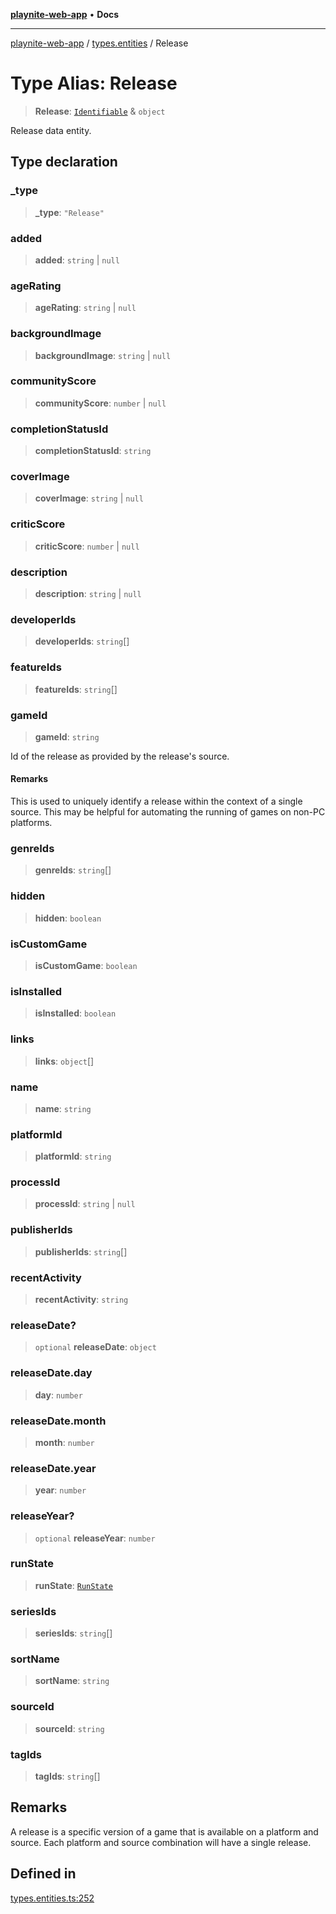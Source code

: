 [**playnite-web-app**](../../README.md) • **Docs**

***

[playnite-web-app](../../README.md) / [types.entities](../README.md) / Release

# Type Alias: Release

> **Release**: [`Identifiable`](Identifiable.md) & `object`

Release data entity.

## Type declaration

### \_type

> **\_type**: `"Release"`

### added

> **added**: `string` \| `null`

### ageRating

> **ageRating**: `string` \| `null`

### backgroundImage

> **backgroundImage**: `string` \| `null`

### communityScore

> **communityScore**: `number` \| `null`

### completionStatusId

> **completionStatusId**: `string`

### coverImage

> **coverImage**: `string` \| `null`

### criticScore

> **criticScore**: `number` \| `null`

### description

> **description**: `string` \| `null`

### developerIds

> **developerIds**: `string`[]

### featureIds

> **featureIds**: `string`[]

### gameId

> **gameId**: `string`

Id of the release as provided by the release's source.

#### Remarks

This is used to uniquely identify a release within the context of a single source. This may be helpful for automating the running of games on non-PC platforms.

### genreIds

> **genreIds**: `string`[]

### hidden

> **hidden**: `boolean`

### isCustomGame

> **isCustomGame**: `boolean`

### isInstalled

> **isInstalled**: `boolean`

### links

> **links**: `object`[]

### name

> **name**: `string`

### platformId

> **platformId**: `string`

### processId

> **processId**: `string` \| `null`

### publisherIds

> **publisherIds**: `string`[]

### recentActivity

> **recentActivity**: `string`

### releaseDate?

> `optional` **releaseDate**: `object`

### releaseDate.day

> **day**: `number`

### releaseDate.month

> **month**: `number`

### releaseDate.year

> **year**: `number`

### releaseYear?

> `optional` **releaseYear**: `number`

### runState

> **runState**: [`RunState`](RunState.md)

### seriesIds

> **seriesIds**: `string`[]

### sortName

> **sortName**: `string`

### sourceId

> **sourceId**: `string`

### tagIds

> **tagIds**: `string`[]

## Remarks

A release is a specific version of a game that is available on a platform and source. Each platform and source combination will have a single release.

## Defined in

[types.entities.ts:252](https://github.com/andrew-codes/playnite-web/blob/196062eb559c563efc54e78d59fb4020338ade95/apps/playnite-web/src/server/data/types.entities.ts#L252)
